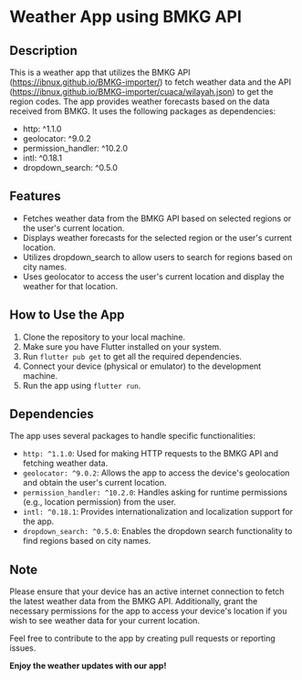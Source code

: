 # Weather App using BMKG API

## Description
This is a weather app that utilizes the BMKG API (https://ibnux.github.io/BMKG-importer/) to fetch weather data and the API (https://ibnux.github.io/BMKG-importer/cuaca/wilayah.json) to get the region codes. The app provides weather forecasts based on the data received from BMKG. It uses the following packages as dependencies:

- http: ^1.1.0
- geolocator: ^9.0.2
- permission_handler: ^10.2.0
- intl: ^0.18.1
- dropdown_search: ^0.5.0

## Features
- Fetches weather data from the BMKG API based on selected regions or the user's current location.
- Displays weather forecasts for the selected region or the user's current location.
- Utilizes dropdown_search to allow users to search for regions based on city names.
- Uses geolocator to access the user's current location and display the weather for that location.

## How to Use the App
1. Clone the repository to your local machine.
2. Make sure you have Flutter installed on your system.
3. Run `flutter pub get` to get all the required dependencies.
4. Connect your device (physical or emulator) to the development machine.
5. Run the app using `flutter run`.

## Dependencies
The app uses several packages to handle specific functionalities:

- `http: ^1.1.0`: Used for making HTTP requests to the BMKG API and fetching weather data.
- `geolocator: ^9.0.2`: Allows the app to access the device's geolocation and obtain the user's current location.
- `permission_handler: ^10.2.0`: Handles asking for runtime permissions (e.g., location permission) from the user.
- `intl: ^0.18.1`: Provides internationalization and localization support for the app.
- `dropdown_search: ^0.5.0`: Enables the dropdown search functionality to find regions based on city names.

## Note
Please ensure that your device has an active internet connection to fetch the latest weather data from the BMKG API. Additionally, grant the necessary permissions for the app to access your device's location if you wish to see weather data for your current location.

Feel free to contribute to the app by creating pull requests or reporting issues.

**Enjoy the weather updates with our app!**
